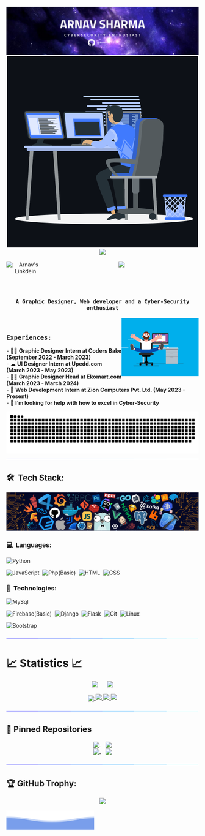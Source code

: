 <p align="center">
	<img src="/assets/Arnav Sharma.png" alt="Banner">
	<img src="/assets/animation.gif" alt="Banner">

<a href="https://holopin.io/@arnav2722">
    <img src="https://holopin.io/api/user/board?user=arnav2722" />
</a>
</p>

<p align="center">
<!-- <a href="https://x.com/vaidik79">
  <img align="left" alt="" width="100px" src="https://img.shields.io/badge/Twitter-1DA1F2?style=for-the-badge&logo=Twitter&logoColor=white" />
</a> -->
<a href="https://www.linkedin.com/in/Arnav2722/">
  <img align="left" alt="Arnav's Linkdein" width="100px" src="https://img.shields.io/badge/Linkedin-0A66C2?style=for-the-badge&logo=Linkedin&logoColor=white" />
</a>
<a href="https://github.com/arnav2722">
  <img src="https://komarev.com/ghpvc/?username=Arnav2722&label=Profile%20views&color=0e75b6&style=for-the-badge"/>
</a>
</p>
<br><br>

## <p align="center">

<h4 align="center"><samp>A Graphic Designer, Web developer and a Cyber-Security enthusiast </samp></h4></p>

<div>
<img align="right" src="/assets/coder.gif" width="40%"/>
  <br>

<h3><b><samp>Experiences:</samp></b></h3>
- 🧑🏽 <b>Graphic Designer Intern at Coders Bake (September 2022 - March 2023)</b><br>
- ☁  <b>UI Designer Intern at Upedd.com (March 2023 - May 2023)</b><br>
- 🕵🏻 <b>Graphic Designer Head at Ekomart.com (March 2023 - March 2024)</b><br>
- 💬 <b>Web Development Intern at Zion Computers Pvt. Ltd. (May 2023 - Present)</b><br>
- 🤔 <b>I’m looking for help with how to excel in Cyber-Security</b><br>
</div>

<p align="center">
  <img src="/assets/snake.svg">             
  <img src="/assets/line.gif">             
</p>

## 🛠 &nbsp;Tech Stack:

<p align="center">
  <img src="/assets/tools.png">             
</p>

### 💻 &nbsp;Languages:

<!-- ![C](https://img.shields.io/badge/-C-05122A?style=flat&logo=C&logoColor=00599C)&nbsp;
![C++](https://img.shields.io/badge/-C++-05122A?style=flat&logo=C%2B%2B&logoColor=00599C)&nbsp; -->

![Python](https://img.shields.io/badge/-Python-05122A?style=flat&logo=python)&nbsp;

<!-- ![Java](https://img.shields.io/badge/-Java-05122A?style=flat&logo=java&logoColor=00599C)&nbsp; -->

![JavaScript](https://img.shields.io/badge/-JavaScript-05122A?style=flat&logo=javascript)&nbsp;
![Php(Basic)](https://img.shields.io/badge/-Php-05122A?style=flat&logo=php)&nbsp;
![HTML](https://img.shields.io/badge/-Html-05122A?style=flat&logo=html)&nbsp;
![CSS](https://img.shields.io/badge/-Css-05122A?style=flat&logo=css)&nbsp;

### 🚀 &nbsp;Technologies:

<!-- ![ReactJs](https://img.shields.io/badge/-React-05122A?style=flat&logo=react)&nbsp; -->
<!-- ![Node.js(Basic)](https://img.shields.io/badge/-Node.js-05122A?style=flat&logo=node.js)&nbsp; -->

![MySql](https://img.shields.io/badge/-Mysql-05122A?style=flat&logo=mysql)&nbsp;

<!-- ![MongoDB](https://img.shields.io/badge/-MongoDB-05122A?style=flat&logo=mongodb)&nbsp; -->
<!-- ![PostgreSQL](https://img.shields.io/badge/-PostgreSQL-05122A?style=flat&logo=postgresql)&nbsp; -->

![Firebase(Basic)](https://img.shields.io/badge/-Firebase-05122A?style=flat&logo=firebase)&nbsp;
![Django](https://img.shields.io/badge/-Django-05122A?style=flat&logo=django)&nbsp;
![Flask](https://img.shields.io/badge/-Flask-05122A?style=flat&logo=flask)&nbsp;
![Git](https://img.shields.io/badge/-Git-05122A?style=flat&logo=git)&nbsp;
![Linux](https://img.shields.io/badge/-Linux-05122A?style=flat&logo=linux)&nbsp;

<!-- ![Solidity](https://img.shields.io/badge/-Solidity-05122A?style=flat&logo=solidity)&nbsp; -->
<!-- ![Hardhat](https://img.shields.io/badge/-Hardhat-05122A?style=flat&logo=hardhat)&nbsp; -->

![Bootstrap](https://img.shields.io/badge/-Bootstrap-05122A?style=flat&logo=bootstrap)&nbsp;

<!-- ![Tailwindcss](https://img.shields.io/badge/-Tailwindcss-05122A?style=flat&logo=tailwindcss)&nbsp; -->

<p  align="center">
<img src="/assets/line.gif">             
</p>

# 📈 Statistics 📈

<p align="center">
<img src="https://discord.c99.nl/widget/theme-1/715079095930716172.png"/> &nbsp;&nbsp;&nbsp;&nbsp;
<img src="https://github-readme-stats.vercel.app/api/top-langs/?username=Arnav2722&theme=algolia&layout=compact"/>
</p>
<!-- 
<p align="center">
<a href="https://leetcode.com/Arnav2722">
<img width="40%" src="https://leetcode.card.workers.dev/Arnav2722?theme=dark&font=baloo&extension=null&border=2&border_radius=8">
</a> -->
</p>

<p align="center">
  <a href="https://github.com/Arnav2722">
    <img align="center" src="https://github-profile-summary-cards.vercel.app/api/cards/profile-details?username=Arnav2722&theme=github_dark" />
    <img src="https://github-readme-stats.vercel.app/api?username=Arnav2722&show_icons=true&theme=github_dark&hide_border=true" />
    <img src="https://github-readme-streak-stats.herokuapp.com/?user=Arnav2722&theme=github-dark-blue&hide_border=true" />
    <img src="https://activity-graph.herokuapp.com/graph?username=Arnav2722&theme=react-dark" />
</a>
</p>
	
<p  align="center">
<img src="/assets/line.gif">             
</p>

<!-- TODO: Update Repos -->

## 📕 Pinned Repositories

<div align="center">
<a href="https://github.com/Arnav2722/">
  <img align="center" src="https://github-readme-stats.vercel.app/api/pin/?username=Arnav2722&repo=keylogger&show_icons=true&theme=tokyonight" />
</a> &nbsp;&nbsp;
<a href="https://github.com/Arnav2722/">
  <img align="center" src="https://github-readme-stats.vercel.app/api/pin/?username=Arnav2722&repo=CyberSecurity-Tools&show_icons=true&theme=tokyonight" />
</a><br/>
<a href="https://github.com/Arnav2722/">
  <img align="center" src="https://github-readme-stats.vercel.app/api/pin/?username=Arnav2722&repo=phishing&show_icons=true&theme=tokyonight" />
</a>&nbsp;&nbsp;
<a href="https://github.com/Arnav2722/">
  <img align="center" src="https://github-readme-stats.vercel.app/api/pin/?username=Arnav2722&repo=All-In-One-Python-Projects&show_icons=true&theme=tokyonight" />
</a><br/>
</div>

<p  align="center">
<img src="/assets/line.gif">
</p>

## 🏆 GitHub Trophy:

<p align="center">
<a href="https://github.com/Arnav2722/">
  <img width=800 src="https://github-profile-trophy.vercel.app/?username=Arnav2722&column=8&theme=onedark&no-frame=true&no-bg=true"/>
</a>
</p>

![Arnav Sharma](/assets/footer.svg)
